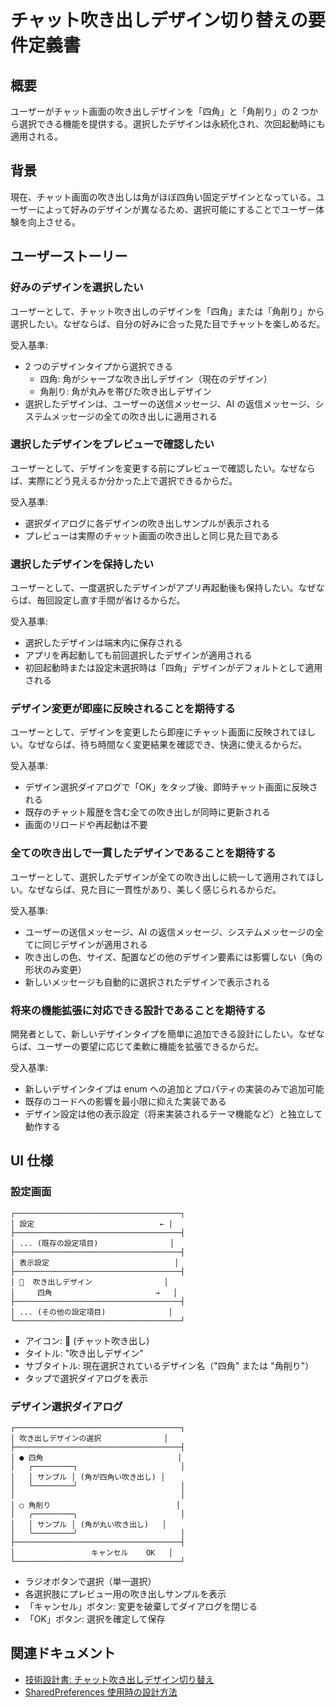 # チャット吹き出しデザイン切り替えの要件定義書

## 概要

ユーザーがチャット画面の吹き出しデザインを「四角」と「角削り」の 2 つから選択できる機能を提供する。選択したデザインは永続化され、次回起動時にも適用される。

## 背景

現在、チャット画面の吹き出しは角がほぼ四角い固定デザインとなっている。ユーザーによって好みのデザインが異なるため、選択可能にすることでユーザー体験を向上させる。

## ユーザーストーリー

### 好みのデザインを選択したい

ユーザーとして、チャット吹き出しのデザインを「四角」または「角削り」から選択したい。なぜならば、自分の好みに合った見た目でチャットを楽しめるだ。

受入基準:

- 2 つのデザインタイプから選択できる
  - 四角: 角がシャープな吹き出しデザイン（現在のデザイン）
  - 角削り: 角が丸みを帯びた吹き出しデザイン
- 選択したデザインは、ユーザーの送信メッセージ、AI の返信メッセージ、システムメッセージの全ての吹き出しに適用される

### 選択したデザインをプレビューで確認したい

ユーザーとして、デザインを変更する前にプレビューで確認したい。なぜならば、実際にどう見えるか分かった上で選択できるからだ。

受入基準:

- 選択ダイアログに各デザインの吹き出しサンプルが表示される
- プレビューは実際のチャット画面の吹き出しと同じ見た目である

### 選択したデザインを保持したい

ユーザーとして、一度選択したデザインがアプリ再起動後も保持したい。なぜならば、毎回設定し直す手間が省けるからだ。

受入基準:

- 選択したデザインは端末内に保存される
- アプリを再起動しても前回選択したデザインが適用される
- 初回起動時または設定未選択時は「四角」デザインがデフォルトとして適用される

### デザイン変更が即座に反映されることを期待する

ユーザーとして、デザインを変更したら即座にチャット画面に反映されてほしい。なぜならば、待ち時間なく変更結果を確認でき、快適に使えるからだ。

受入基準:

- デザイン選択ダイアログで「OK」をタップ後、即時チャット画面に反映される
- 既存のチャット履歴を含む全ての吹き出しが同時に更新される
- 画面のリロードや再起動は不要

### 全ての吹き出しで一貫したデザインであることを期待する

ユーザーとして、選択したデザインが全ての吹き出しに統一して適用されてほしい。なぜならば、見た目に一貫性があり、美しく感じられるからだ。

受入基準:

- ユーザーの送信メッセージ、AI の返信メッセージ、システムメッセージの全てに同じデザインが適用される
- 吹き出しの色、サイズ、配置などの他のデザイン要素には影響しない（角の形状のみ変更）
- 新しいメッセージも自動的に選択されたデザインで表示される

### 将来の機能拡張に対応できる設計であることを期待する

開発者として、新しいデザインタイプを簡単に追加できる設計にしたい。なぜならば、ユーザーの要望に応じて柔軟に機能を拡張できるからだ。

受入基準:

- 新しいデザインタイプは enum への追加とプロパティの実装のみで追加可能
- 既存のコードへの影響を最小限に抑えた実装である
- デザイン設定は他の表示設定（将来実装されるテーマ機能など）と独立して動作する

## UI 仕様

### 設定画面

```
┌─────────────────────────────────────┐
│ 設定                            ← │
├─────────────────────────────────────┤
│ ... (既存の設定項目)                │
├─────────────────────────────────────┤
│ 表示設定                            │
├─────────────────────────────────────┤
│ 💬  吹き出しデザイン                │
│     四角                       →   │
├─────────────────────────────────────┤
│ ... (その他の設定項目)              │
└─────────────────────────────────────┘
```

- アイコン: 💬 (チャット吹き出し)
- タイトル: "吹き出しデザイン"
- サブタイトル: 現在選択されているデザイン名（"四角" または "角削り"）
- タップで選択ダイアログを表示

### デザイン選択ダイアログ

```
┌─────────────────────────────────────┐
│ 吹き出しデザインの選択              │
├─────────────────────────────────────┤
│ ● 四角                              │
│   ┌─────────┐                       │
│   │ サンプル │ (角が四角い吹き出し) │
│   └─────────┘                       │
│                                     │
│ ○ 角削り                            │
│   ╭─────────╮                       │
│   │ サンプル │ (角が丸い吹き出し)   │
│   ╰─────────╯                       │
├─────────────────────────────────────┤
│                 キャンセル    OK   │
└─────────────────────────────────────┘
```

- ラジオボタンで選択（単一選択）
- 各選択肢にプレビュー用の吹き出しサンプルを表示
- 「キャンセル」ボタン: 変更を破棄してダイアログを閉じる
- 「OK」ボタン: 選択を確定して保存

## 関連ドキュメント

- [技術設計書: チャット吹き出しデザイン切り替え](../design/switch-design-feature.md)
- [SharedPreferences 使用時の設計方法](../how-to-design-when-using-shared-preferences.md)
